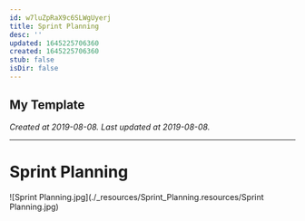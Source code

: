 ```yaml
---
id: w7luZpRaX9c6SLWgUyerj
title: Sprint Planning
desc: ''
updated: 1645225706360
created: 1645225706360
stub: false
isDir: false
---
```

My Template
---

_Created at 2019-08-08._
_Last updated at 2019-08-08._




---

# Sprint Planning


![Sprint Planning.jpg](./_resources/Sprint_Planning.resources/Sprint Planning.jpg)

